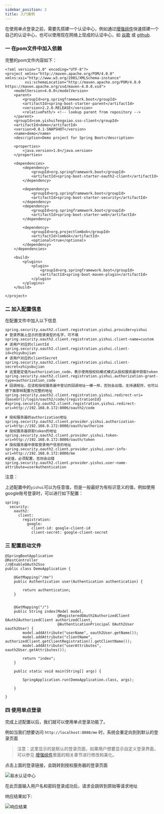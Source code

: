```yaml
---
sidebar_position: 2
title: 入门案例
---
```

在使用单点登录之前，需要先搭建一个认证中心，例如通过[增强组件](http://doc.yishuifengxiao.com/)快速搭建一个自己的认证中心，也可以使用现在网络上现成的认证中心，如 [谷歌](https://developers.google.com/identity/protocols/OpenIDConnect) 或 [github](https://github.com/spring-projects/spring-security/blob/master/samples/boot/oauth2login/README.adoc#github-register-application).




### 一 在pom文件中加入依赖



完整的pom文件内容如下：

```
<?xml version="1.0" encoding="UTF-8"?>
<project xmlns="http://maven.apache.org/POM/4.0.0" xmlns:xsi="http://www.w3.org/2001/XMLSchema-instance"
         xsi:schemaLocation="http://maven.apache.org/POM/4.0.0 https://maven.apache.org/xsd/maven-4.0.0.xsd">
    <modelVersion>4.0.0</modelVersion>
    <parent>
        <groupId>org.springframework.boot</groupId>
        <artifactId>spring-boot-starter-parent</artifactId>
        <version>2.2.0.RELEASE</version>
        <relativePath/> <!-- lookup parent from repository -->
    </parent>
    <groupId>com.yishuifengxiao.sso-client</groupId>
    <artifactId>demo</artifactId>
    <version>0.0.1-SNAPSHOT</version>
    <name>demo</name>
    <description>Demo project for Spring Boot</description>

    <properties>
        <java.version>1.8</java.version>
    </properties>

    <dependencies>
        <dependency>
            <groupId>org.springframework.boot</groupId>
            <artifactId>spring-boot-starter-oauth2-client</artifactId>
        </dependency>

        <dependency>
            <groupId>org.springframework.boot</groupId>
            <artifactId>spring-boot-starter-security</artifactId>
        </dependency>
        <dependency>
            <groupId>org.springframework.boot</groupId>
            <artifactId>spring-boot-starter-web</artifactId>
        </dependency>

        <dependency>
            <groupId>org.projectlombok</groupId>
            <artifactId>lombok</artifactId>
            <optional>true</optional>
        </dependency>
    </dependencies>

    <build>
        <plugins>
            <plugin>
                <groupId>org.springframework.boot</groupId>
                <artifactId>spring-boot-maven-plugin</artifactId>
            </plugin>
        </plugins>
    </build>

</project>
```

### 二 加入配置信息

在配置文件中加入以下信息



```
spring.security.oauth2.client.registration.yishui.provider=yishui
# 登录界面上显示的登录类型的名字，可不填
spring.security.oauth2.client.registration.yishui.client-name=custom
# 该用户对应的clientId
spring.security.oauth2.client.registration.yishui.client-id=zhiyubujian
# 该用户对应的clientSecret
spring.security.oauth2.client.registration.yishui.client-secret=zhiyubujian
# 这里是定值为authorization_code，表示使用授权码模式模式从授权服务器中获取token
spring.security.oauth2.client.registration.yishui.authorization-grant-type=authorization_code
# 回调地址，应该和授权服务器中登记的回调地址一模一样，否则会出错，支持通配符，也可以想下面那样配置为完整的地址
spring.security.oauth2.client.registration.yishui.redirect-uri={baseUrl}/login/oauth2/code/{registrationId}
#spring.security.oauth2.client.registration.yishui.redirect-uri=http://192.168.0.172:8006/oauth2/code

# 授权服务器的authorization地址
spring.security.oauth2.client.provider.yishui.authorization-uri=http://192.168.0.172:8000/oauth/authorize
# 授权服务器获取token的地址
spring.security.oauth2.client.provider.yishui.token-uri=http://192.168.0.172:8000/oauth/token
# 授权服务器中获取登录用户信息的地址
spring.security.oauth2.client.provider.yishui.user-info-uri=http://192.168.0.172:8000/me
#定值，必须配置，否则会出错
spring.security.oauth2.client.provider.yishui.user-name-attribute=userAuthentication
```

注意：

上述配置中的`yishui`可以为任意值，但是一般最好为有标识意义的值，例如使用google账号登录时，可以进行如下配置：

```
spring:
  security:
    oauth2:
      client:
        registration:
          google:
            client-id: google-client-id
            client-secret: google-client-secret
```

### 三 配置启动文件



```
@SpringBootApplication
@RestController
//@EnableOAuth2Sso
public class DemoApplication {

    @GetMapping("/me")
    public Authentication user(Authentication authentication) {

        return authentication;
    }


    @GetMapping("/")
    public String index(Model model,
                        @RegisteredOAuth2AuthorizedClient OAuth2AuthorizedClient authorizedClient,
                        @AuthenticationPrincipal OAuth2User oauth2User) {
        model.addAttribute("userName", oauth2User.getName());
        model.addAttribute("clientName", authorizedClient.getClientRegistration().getClientName());
        model.addAttribute("userAttributes", oauth2User.getAttributes());

        return "index";
    }

    public static void main(String[] args) {

        SpringApplication.run(DemoApplication.class, args);

    }

}
```

### 四 使用单点登录

完成上述配置以后，我们就可以使用单点登录功能了。

例如当我们想要访问 `http://localhost:8080/me` 时，系统会重定向到到默认的登录页面

> 注意：这里显示的是默认的登录页面，如果用户想要显示自定义登录界面，可以参见 [增强组件](http://doc.yishuifengxiao.com/security.html#%E7%99%BB%E9%99%86%E8%A1%A8%E5%8D%95%E9%85%8D%E7%BD%AE)里面的相关章节进行修改和美化。

点击上面的登录链接，会跳转到授权服务器的登录页面

![易水认证中心](http://static.yishuifengxiao.com/images/oauth2.png)

在此页面输入用户名和密码登录成功后，请求会跳转到原始等请求地址

响应结果如下:

![响应结果](http://static.yishuifengxiao.com/images/me.png)
